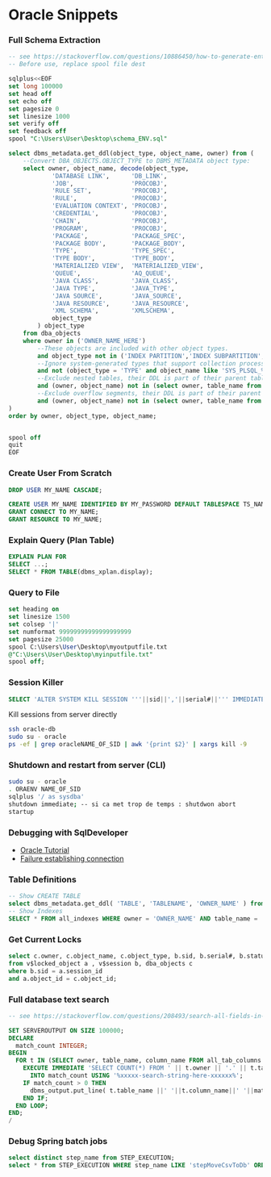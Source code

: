 # Oracle Snippets

### Full Schema Extraction

```sql
-- see https://stackoverflow.com/questions/10886450/how-to-generate-entire-ddl-of-an-oracle-schema-scriptable
-- Before use, replace spool file dest

sqlplus<<EOF
set long 100000
set head off
set echo off
set pagesize 0
set linesize 1000
set verify off
set feedback off
spool "C:\Users\User\Desktop\schema_ENV.sql"

select dbms_metadata.get_ddl(object_type, object_name, owner) from (
    --Convert DBA_OBJECTS.OBJECT_TYPE to DBMS_METADATA object type:
    select owner, object_name, decode(object_type,
            'DATABASE LINK',      'DB_LINK',
            'JOB',                'PROCOBJ',
            'RULE SET',           'PROCOBJ',
            'RULE',               'PROCOBJ',
            'EVALUATION CONTEXT', 'PROCOBJ',
            'CREDENTIAL',         'PROCOBJ',
            'CHAIN',              'PROCOBJ',
            'PROGRAM',            'PROCOBJ',
            'PACKAGE',            'PACKAGE_SPEC',
            'PACKAGE BODY',       'PACKAGE_BODY',
            'TYPE',               'TYPE_SPEC',
            'TYPE BODY',          'TYPE_BODY',
            'MATERIALIZED VIEW',  'MATERIALIZED_VIEW',
            'QUEUE',              'AQ_QUEUE',
            'JAVA CLASS',         'JAVA_CLASS',
            'JAVA TYPE',          'JAVA_TYPE',
            'JAVA SOURCE',        'JAVA_SOURCE',
            'JAVA RESOURCE',      'JAVA_RESOURCE',
            'XML SCHEMA',         'XMLSCHEMA',
            object_type
        ) object_type
    from dba_objects 
    where owner in ('OWNER_NAME_HERE')
        --These objects are included with other object types.
        and object_type not in ('INDEX PARTITION','INDEX SUBPARTITION','LOB','LOB PARTITION','TABLE PARTITION','TABLE SUBPARTITION')
        --Ignore system-generated types that support collection processing.
        and not (object_type = 'TYPE' and object_name like 'SYS_PLSQL_%')
        --Exclude nested tables, their DDL is part of their parent table.
        and (owner, object_name) not in (select owner, table_name from dba_nested_tables)
        --Exclude overflow segments, their DDL is part of their parent table.
        and (owner, object_name) not in (select owner, table_name from dba_tables where iot_type = 'IOT_OVERFLOW')
)
order by owner, object_type, object_name;


spool off
quit
EOF
```


### Create User From Scratch

```sql
DROP USER MY_NAME CASCADE;

CREATE USER MY_NAME IDENTIFIED BY MY_PASSWORD DEFAULT TABLESPACE TS_NAME TEMPORARY TABLESPACE TMP01 PROFILE MY_PROFILE ACCOUNT UNLOCK;
GRANT CONNECT TO MY_NAME;
GRANT RESOURCE TO MY_NAME; 
```


### Explain Query (Plan Table)

```sql
EXPLAIN PLAN FOR 
SELECT ...;
SELECT * FROM TABLE(dbms_xplan.display);
```

### Query to File

```sql
set heading on
set linesize 1500
set colsep '|'
set numformat 99999999999999999999
set pagesize 25000
spool C:\Users\User\Desktop\myoutputfile.txt
@"C:\Users\User\Desktop\myinputfile.txt"
spool off;
```

### Session Killer

```sql
SELECT 'ALTER SYSTEM KILL SESSION '''||sid||','||serial#||''' IMMEDIATE;' FROM v$session;
```

Kill sessions from server directly

```bash
ssh oracle-db
sudo su - oracle
ps -ef | grep oracleNAME_OF_SID | awk '{print $2}' | xargs kill -9
```

### Shutdown and restart from server (CLI)

```bash
sudo su - oracle
. ORAENV NAME_OF_SID
sqlplus '/ as sysdba'
shutdown immediate; -- si ca met trop de temps : shutdwon abort
startup
```

### Debugging with SqlDeveloper

- [Oracle Tutorial](https://www.oracle.com/webfolder/technetwork/tutorials/obe/db/sqldev/r30/plsql_debug_OBE/plsql_debug_otn.htm)
- [Failure establishing connection](http://www.dba-oracle.com/t_ora_30683_failure_establishing_connection_to_debugger.htm)



### Table Definitions

```sql
-- Show CREATE TABLE
select dbms_metadata.get_ddl( 'TABLE', 'TABLENAME', 'OWNER_NAME' ) from dual;
-- Show Indexes
SELECT * FROM all_indexes WHERE owner = 'OWNER_NAME' AND table_name = 'TABLENAME';
```


### Get Current Locks

```sql
select c.owner, c.object_name, c.object_type, b.sid, b.serial#, b.status, b.osuser, b.machine
from v$locked_object a , v$session b, dba_objects c
where b.sid = a.session_id
and a.object_id = c.object_id;
```

### Full database text search

```sql
-- see https://stackoverflow.com/questions/208493/search-all-fields-in-all-tables-for-a-specific-value-oracle

SET SERVEROUTPUT ON SIZE 100000;
DECLARE
  match_count INTEGER;
BEGIN
  FOR t IN (SELECT owner, table_name, column_name FROM all_tab_columns WHERE owner = 'xxxxxxxxxx' and data_type LIKE '%CHAR%') LOOP
    EXECUTE IMMEDIATE 'SELECT COUNT(*) FROM ' || t.owner || '.' || t.table_name || ' WHERE '||t.column_name||' LIKE :1'
      INTO match_count USING '%xxxxx-search-string-here-xxxxxx%';
    IF match_count > 0 THEN
      dbms_output.put_line( t.table_name ||' '||t.column_name||' '||match_count );
    END IF;
  END LOOP;
END;
/

```

### Debug Spring batch jobs

```sql
select distinct step_name from STEP_EXECUTION;
select * from STEP_EXECUTION WHERE step_name LIKE 'stepMoveCsvToDb' ORDER BY start_time desc;
```
